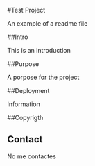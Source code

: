 #Test Project

An example of a readme file

##Intro

This is an introduction

##Purpose

A porpose for the project

##Deployment

Information

##Copyrigth 

## Contact

No me contactes